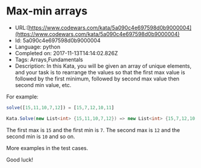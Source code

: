 # Max-min arrays

 - URL:[https://www.codewars.com/kata/5a090c4e697598d0b9000004](https://www.codewars.com/kata/5a090c4e697598d0b9000004)
 - Id: 5a090c4e697598d0b9000004
 - Language: python
 - Completed on: 2017-11-13T14:14:02.826Z
 - Tags: Arrays,Fundamentals
 - Description:
In this Kata, you will be given an array of unique elements, and your task is to rearrange the values so that the first max value is followed by the first minimum, followed by second max value then second min value, etc. 

For example:
```javascript
solve([15,11,10,7,12]) = [15,7,12,10,11]
```
```csharp
Kata.Solve(new List<int> {15,11,10,7,12}) => new List<int> {15,7,12,10,11}
```
The first max is `15` and the first min is `7`. The second max is `12` and the second min is `10` and so on. 

More examples in the test cases. 

Good luck!


